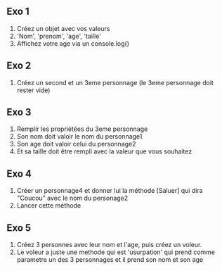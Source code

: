 ## Exo 1 
1. Créez un objet avec vos valeurs
2. 'Nom', 'prenom', 'age', 'taille'
3. Affichez votre age via un console.log()

## Exo 2 
1. Créez un second et un 3eme personnage (le 3eme personnage doit rester vide)

## Exo 3
1. Remplir les propriétées du 3eme personnage
2. Son nom doit valoir le nom du personnage1
3. Son age doit valoir celui du personnage2
4. Et sa taille doit être rempli avec la valeur que vous souhaitez


## Exo 4
1. Créer un personnage4 et donner lui la méthode [Saluer] qui dira "Coucou" avec le nom du personage2
2. Lancer cette méthode

## Exo 5
1. Créez 3 personnes avec leur nom et l'age, puis créez un voleur.
2. Le voleur a juste une methode qui est 'usurpation' qui prend comme parametre un des 3 personnages et il prend son nom et son age